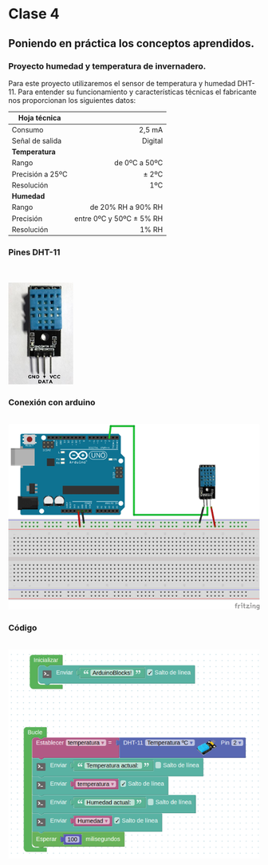 # Clase 4

## Poniendo en práctica los conceptos aprendidos.

### Proyecto humedad y temperatura de invernadero.

Para este proyecto utilizaremos el sensor de temperatura y humedad DHT-11. Para entender su funcionamiento y características técnicas el fabricante nos proporcionan los siguientes datos:

| **Hoja técnica** |                          |
| ---------------- | -----------------------: |
| Consumo          |                   2,5 mA |
| Señal de salida  |                  Digital |
| **Temperatura**  |                          |
| Rango            |            de 0ºC a 50ºC |
| Precisión a 25ºC |                    ± 2ºC |
| Resolución       |                      1ºC |
| **Humedad**      |                          |
| Rango            |       de 20% RH a 90% RH |
| Precisión        | entre 0ºC y 50ºC ± 5% RH |
| Resolución       |                    1% RH |

### Pines DHT-11

<br>
<br>
<img src="../../../assets/img/dht-11.jpg" alt="arduino 1 img" width="130"/>

### Conexión con arduino

<br>
<img src="../../../assets/img/DHT11-CON-PCB.png" alt="arduino 1 img" width="650"/>

### Código

<br>
<img src="../../../assets/img/solucionDHT11.png" alt="arduino 1 img" width="650"/>
